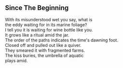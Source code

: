 Since The Beginning
-------------------
With its misunderstood wet you say, what is  
the eddy waiting for in its marine foliage?  
I tell you it is waiting for wine bottle like you.  
It grows like a ritual amid the jar.  
The order of the paths indicates the time's dawning foot.  
Closed off and pulled out like a quiver.  
They smeared it with fragmented farms.  
The kiss buries, the umbrella of aquatic  
plays amid.  
